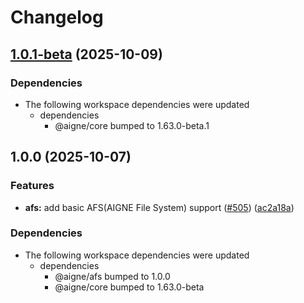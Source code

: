# Changelog

## [1.0.1-beta](https://github.com/AIGNE-io/aigne-framework/compare/afs-user-profile-memory-v1.0.0...afs-user-profile-memory-v1.0.1-beta) (2025-10-09)


### Dependencies

* The following workspace dependencies were updated
  * dependencies
    * @aigne/core bumped to 1.63.0-beta.1

## 1.0.0 (2025-10-07)


### Features

* **afs:** add basic AFS(AIGNE File System) support ([#505](https://github.com/AIGNE-io/aigne-framework/issues/505)) ([ac2a18a](https://github.com/AIGNE-io/aigne-framework/commit/ac2a18a82470a2f31c466f329386525eb1cdab6d))


### Dependencies

* The following workspace dependencies were updated
  * dependencies
    * @aigne/afs bumped to 1.0.0
    * @aigne/core bumped to 1.63.0-beta
